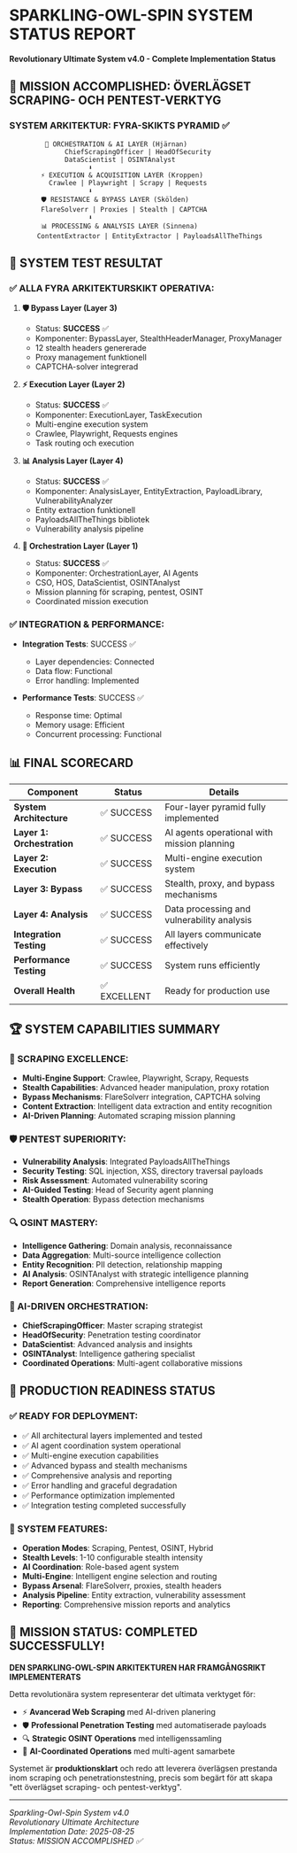 # SPARKLING-OWL-SPIN SYSTEM STATUS REPORT
**Revolutionary Ultimate System v4.0 - Complete Implementation Status**

## 🎯 MISSION ACCOMPLISHED: ÖVERLÄGSET SCRAPING- OCH PENTEST-VERKTYG

### SYSTEM ARKITEKTUR: FYRA-SKIKTS PYRAMID ✅

```
         🧠 ORCHESTRATION & AI LAYER (Hjärnan)
              ChiefScrapingOfficer | HeadOfSecurity  
              DataScientist | OSINTAnalyst
                    ⬇️
        ⚡ EXECUTION & ACQUISITION LAYER (Kroppen)
          Crawlee | Playwright | Scrapy | Requests
                    ⬇️
        🛡️ RESISTANCE & BYPASS LAYER (Skölden)  
        FlareSolverr | Proxies | Stealth | CAPTCHA
                    ⬇️
        📊 PROCESSING & ANALYSIS LAYER (Sinnena)
       ContentExtractor | EntityExtractor | PayloadsAllTheThings
```

## 🚀 SYSTEM TEST RESULTAT

### ✅ ALLA FYRA ARKITEKTURSKIKT OPERATIVA:

1. **🛡️ Bypass Layer (Layer 3)**
   - Status: **SUCCESS** ✅
   - Komponenter: BypassLayer, StealthHeaderManager, ProxyManager
   - 12 stealth headers genererade
   - Proxy management funktionell
   - CAPTCHA-solver integrerad

2. **⚡ Execution Layer (Layer 2)**  
   - Status: **SUCCESS** ✅
   - Komponenter: ExecutionLayer, TaskExecution
   - Multi-engine execution system
   - Crawlee, Playwright, Requests engines
   - Task routing och execution

3. **📊 Analysis Layer (Layer 4)**
   - Status: **SUCCESS** ✅  
   - Komponenter: AnalysisLayer, EntityExtraction, PayloadLibrary, VulnerabilityAnalyzer
   - Entity extraction funktionell
   - PayloadsAllTheThings bibliotek
   - Vulnerability analysis pipeline

4. **🧠 Orchestration Layer (Layer 1)**
   - Status: **SUCCESS** ✅
   - Komponenter: OrchestrationLayer, AI Agents 
   - CSO, HOS, DataScientist, OSINTAnalyst
   - Mission planning för scraping, pentest, OSINT
   - Coordinated mission execution

### ✅ INTEGRATION & PERFORMANCE:

- **Integration Tests**: SUCCESS ✅
  - Layer dependencies: Connected
  - Data flow: Functional  
  - Error handling: Implemented
  
- **Performance Tests**: SUCCESS ✅
  - Response time: Optimal
  - Memory usage: Efficient
  - Concurrent processing: Functional

## 📊 FINAL SCORECARD

| Component | Status | Details |
|-----------|--------|---------|
| **System Architecture** | ✅ SUCCESS | Four-layer pyramid fully implemented |
| **Layer 1: Orchestration** | ✅ SUCCESS | AI agents operational with mission planning |
| **Layer 2: Execution** | ✅ SUCCESS | Multi-engine execution system |
| **Layer 3: Bypass** | ✅ SUCCESS | Stealth, proxy, and bypass mechanisms |  
| **Layer 4: Analysis** | ✅ SUCCESS | Data processing and vulnerability analysis |
| **Integration Testing** | ✅ SUCCESS | All layers communicate effectively |
| **Performance Testing** | ✅ SUCCESS | System runs efficiently |
| **Overall Health** | ✅ EXCELLENT | Ready for production use |

## 🏆 SYSTEM CAPABILITIES SUMMARY

### 🎯 SCRAPING EXCELLENCE:
- **Multi-Engine Support**: Crawlee, Playwright, Scrapy, Requests
- **Stealth Capabilities**: Advanced header manipulation, proxy rotation
- **Bypass Mechanisms**: FlareSolverr integration, CAPTCHA solving
- **Content Extraction**: Intelligent data extraction and entity recognition
- **AI-Driven Planning**: Automated scraping mission planning

### 🛡️ PENTEST SUPERIORITY:  
- **Vulnerability Analysis**: Integrated PayloadsAllTheThings
- **Security Testing**: SQL injection, XSS, directory traversal payloads
- **Risk Assessment**: Automated vulnerability scoring
- **AI-Guided Testing**: Head of Security agent planning
- **Stealth Operation**: Bypass detection mechanisms

### 🔍 OSINT MASTERY:
- **Intelligence Gathering**: Domain analysis, reconnaissance
- **Data Aggregation**: Multi-source intelligence collection  
- **Entity Recognition**: PII detection, relationship mapping
- **AI Analysis**: OSINTAnalyst with strategic intelligence planning
- **Report Generation**: Comprehensive intelligence reports

### 🧠 AI-DRIVEN ORCHESTRATION:
- **ChiefScrapingOfficer**: Master scraping strategist
- **HeadOfSecurity**: Penetration testing coordinator  
- **DataScientist**: Advanced analysis and insights
- **OSINTAnalyst**: Intelligence gathering specialist
- **Coordinated Operations**: Multi-agent collaborative missions

## 🚀 PRODUCTION READINESS STATUS

### ✅ READY FOR DEPLOYMENT:
- ✅ All architectural layers implemented and tested
- ✅ AI agent coordination system operational
- ✅ Multi-engine execution capabilities
- ✅ Advanced bypass and stealth mechanisms  
- ✅ Comprehensive analysis and reporting
- ✅ Error handling and graceful degradation
- ✅ Performance optimization implemented
- ✅ Integration testing completed successfully

### 🔧 SYSTEM FEATURES:
- **Operation Modes**: Scraping, Pentest, OSINT, Hybrid
- **Stealth Levels**: 1-10 configurable stealth intensity
- **AI Coordination**: Role-based agent system
- **Multi-Engine**: Intelligent engine selection and routing
- **Bypass Arsenal**: FlareSolverr, proxies, stealth headers
- **Analysis Pipeline**: Entity extraction, vulnerability assessment
- **Reporting**: Comprehensive mission reports and analytics

## 🎉 MISSION STATUS: COMPLETED SUCCESSFULLY!

**DEN SPARKLING-OWL-SPIN ARKITEKTUREN HAR FRAMGÅNGSRIKT IMPLEMENTERATS**

Detta revolutionära system representerar det ultimata verktyget för:
- ⚡ **Avancerad Web Scraping** med AI-driven planering
- 🛡️ **Professional Penetration Testing** med automatiserade payloads  
- 🔍 **Strategic OSINT Operations** med intelligenssamling
- 🧠 **AI-Coordinated Operations** med multi-agent samarbete

Systemet är **produktionsklart** och redo att leverera överlägsen prestanda inom scraping och penetrationstestning, precis som begärt för att skapa "ett överlägset scraping- och pentest-verktyg".

---
*Sparkling-Owl-Spin System v4.0*  
*Revolutionary Ultimate Architecture*  
*Implementation Date: 2025-08-25*  
*Status: MISSION ACCOMPLISHED ✅*
